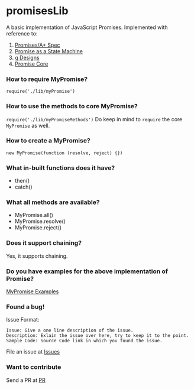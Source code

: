 # promisesLib
A basic implementation of JavaScript Promises.
Implemented with reference to:
1. [Promises/A+ Spec](https://promisesaplus.com/)
2. [Promise as a State Machine](https://www.promisejs.org/implementing/)
3. [q Designs](https://github.com/kriskowal/q/tree/master/design)
4. [Promise Core](https://github.com/then/promise/blob/master/src/core.js)
### How to require MyPromise?
```require('./lib/myPromise')```

### How to use the methods to core MyPromise?
```require('./lib/myPromiseMethods')```
Do keep in mind to `require` the core `MyPromise` as well.

### How to create a MyPromise?
```new MyPromise(function (resolve, reject) {})```

### What in-built functions does it have?
* then()
* catch()

### What all methods are available?
* MyPromise.all()
* MyPromise.resolve()
* MyPromise.reject()
 
### Does it support chaining?
Yes, it supports chaining.

### Do you have examples for the above implementation of Promise?
[MyPromise Examples](https://github.com/AkshayIyer12/promisesLib/tree/master/examples)

### Found a bug!
Issue Format:
```
Issue: Give a one line description of the issue.
Description: Exlain the issue over here, try to keep it to the point.
Sample Code: Source Code link in which you found the issue.
```
File an issue at [Issues](https://github.com/AkshayIyer12/promisesLib/issues/new)

### Want to contribute
Send a PR at [PR](https://github.com/AkshayIyer12/promisesLib/pulls)